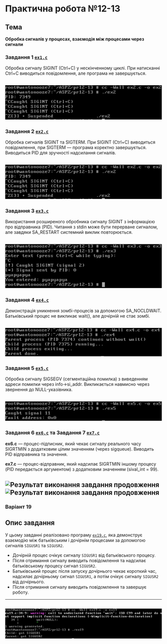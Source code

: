 # Практична робота №12-13

## Тема

**Обробка сигналів у процесах, взаємодія між процесами через сигнали**

### Завдання 1 [`ex1.c`](ex1.c)

Обробка сигналу SIGINT (Ctrl+C) у нескінченному циклі. При натисканні Ctrl+C виводиться повідомлення, але програма не завершується.

![Результат виконання завдання продовження](images/ex2.png)
---

### Завдання 2 [`ex2.c`](ex2.c)

Обробка сигналів SIGINT та SIGTERM. При SIGINT (Ctrl+C) виводиться повідомлення, при SIGTERM — програма коректно завершується. Виводиться PID для зручності надсилання сигналів.

![Результат виконання завдання продовження](images/ex2.png)
---

### Завдання 3 [`ex3.c`](ex3.c)

Використання розширеного обробника сигналу SIGINT з інформацією про відправника (PID). Читання з stdin може бути перерване сигналом, але завдяки SA_RESTART системний виклик повторюється.

![Результат виконання завдання продовження](images/ex3.png)
---

### Завдання 4 [`ex4.c`](ex4.c)

Демонстрація уникнення зомбі-процесів за допомогою SA_NOCLDWAIT. Батьківський процес не викликає wait(), але дочірній не стає зомбі.

![Результат виконання завдання продовження](images/ex4.png)
---

### Завдання 5 [`ex5.c`](ex5.c)

Обробка сигналу SIGSEGV (сегментаційна помилка) з виведенням адреси помилки через info->si_addr. Викликається навмисно через звернення до NULL-указівника.

![Результат виконання завдання продовження](images/ex5.png)
---

### Завдання 6 [`ex6.c`](ex6.c) та Завдання 7 [`ex7.c`](ex7.c)

**ex6.c** — процес-підписник, який чекає сигналу реального часу SIGRTMIN з додатковим цілим значенням (через sigqueue). Виводить PID відправника та значення.

**ex7.c** — процес-відправник, який надсилає SIGRTMIN іншому процесу (PID передається аргументом) з додатковим значенням (sival_int = 99).

![Результат виконання завдання продовження](images/ex6.png)
![Результат виконання завдання продовження](images/ex7.png)
---
### Варіант 19
## Опис завдання

У цьому завданні реалізовано програму [`ex19.c`](ex19.c), яка демонструє взаємодію між батьківським і дочірнім процесами за допомогою сигналів `SIGUSR1` та `SIGUSR2`.

- Дочірній процес очікує сигналу `SIGUSR1` від батьківського процесу.
- Після отримання сигналу виводить повідомлення та надсилає батьківському процесу сигнал `SIGUSR2`.
- Батьківський процес після запуску дочірнього чекає короткий час, надсилає дочірньому сигнал `SIGUSR1`, а потім очікує сигналу `SIGUSR2` від дочірнього.
- Після отримання сигналу виводить повідомлення та завершує роботу.

---

![Результат виконання завдання продовження](images/ex19.png)
---